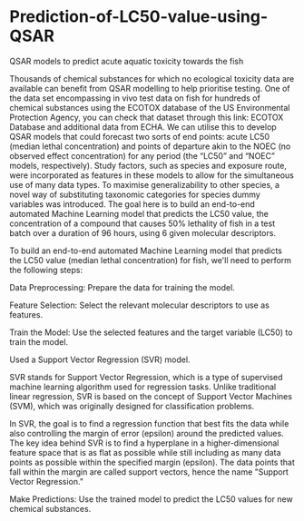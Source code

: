 # Prediction-of-LC50-value-using-QSAR
 QSAR models to predict acute aquatic toxicity towards the fish 


Thousands of chemical substances for which no ecological toxicity data are available
can benefit from QSAR modelling to help prioritise testing. One of the data set
encompassing in vivo test data on fish for hundreds of chemical substances using the
ECOTOX database of the US Environmental Protection Agency, you can check that
dataset through this link: ECOTOX Database and additional data from ECHA. We can
utilise this to develop QSAR models that could forecast two sorts of end points: acute
LC50 (median lethal concentration) and points of departure akin to the NOEC (no
observed effect concentration) for any period (the “LC50” and “NOEC” models,
respectively). Study factors, such as species and exposure route, were incorporated as
features in these models to allow for the simultaneous use of many data types. To
maximise generalizability to other species, a novel way of substituting taxonomic
categories for species dummy variables was introduced.
The goal here is to build an end-to-end automated Machine Learning model that
predicts the LC50 value, the concentration of a compound that causes 50% lethality of
fish in a test batch over a duration of 96 hours, using 6 given molecular descriptors.


To build an end-to-end automated Machine Learning model that predicts the LC50 value (median lethal concentration) for fish, we'll need to perform the following steps:

Data Preprocessing: Prepare the data for training the model.

Feature Selection: Select the relevant molecular descriptors to use as features.

Train the Model: Use the selected features and the target variable (LC50) to train the model.

Used a Support Vector Regression (SVR) model. 

SVR stands for Support Vector Regression, which is a type of supervised machine learning algorithm used for regression tasks. Unlike traditional linear regression, SVR is based on the concept of Support Vector Machines (SVM), which was originally designed for classification problems.

In SVR, the goal is to find a regression function that best fits the data while also controlling the margin of error (epsilon) around the predicted values. The key idea behind SVR is to find a hyperplane in a higher-dimensional feature space that is as flat as possible while still including as many data points as possible within the specified margin (epsilon). The data points that fall within the margin are called support vectors, hence the name "Support Vector Regression."


Make Predictions: Use the trained model to predict the LC50 values for new chemical substances.
